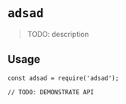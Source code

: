 # `adsad`

> TODO: description

## Usage

```
const adsad = require('adsad');

// TODO: DEMONSTRATE API
```
